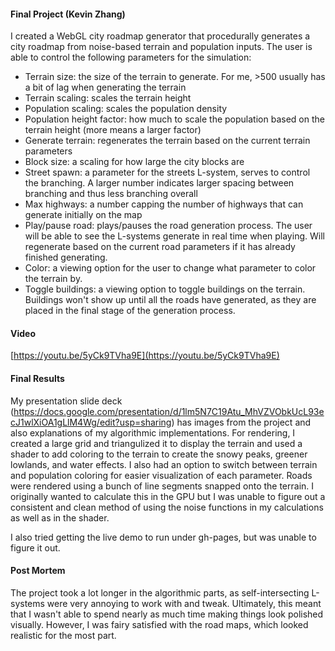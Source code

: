 #### Final Project (Kevin Zhang)
I created a WebGL city roadmap generator that procedurally generates a city roadmap from noise-based terrain and population inputs. The user is able to control the following parameters for the simulation:
   - Terrain size: the size of the terrain to generate. For me, >500 usually has a bit of lag when generating the terrain
   - Terrain scaling: scales the terrain height
   - Population scaling: scales the population density
   - Population height factor: how much to scale the population based on the terrain height (more means a larger factor)
   - Generate terrain: regenerates the terrain based on the current terrain parameters
   - Block size: a scaling for how large the city blocks are
   - Street spawn: a parameter for the streets L-system, serves to control the branching. A larger number indicates larger spacing between branching and thus less branching overall
   - Max highways: a number capping the number of highways that can generate initially on the map
   - Play/pause road: plays/pauses the road generation process. The user will be able to see the L-systems generate in real time when playing. Will regenerate based on the current road parameters if it has already finished generating.
   - Color: a viewing option for the user to change what parameter to color the terrain by.
   - Toggle buildings: a viewing option to toggle buildings on the terrain. Buildings won't show up until all the roads have generated, as they are placed in the final stage of the generation process.


#### Video
[https://youtu.be/5yCk9TVha9E](https://youtu.be/5yCk9TVha9E)

#### Final Results
My presentation slide deck (https://docs.google.com/presentation/d/1lm5N7C19Atu_MhVZVObkUcL93ecJ1wlXiOA1gLlM4Wg/edit?usp=sharing) has images from the project and also explanations of my algorithmic implementations. For rendering, I created a large grid and triangulized it to display the terrain and used a shader to add coloring to the terrain to create the snowy peaks, greener lowlands, and water effects. I also had an option to switch between terrain and population coloring for easier visualization of each parameter. Roads were rendered using a bunch of line segments snapped onto the terrain. I originally wanted to calculate this in the GPU but I was unable to figure out a consistent and clean method of using the noise functions in my calculations as well as in the shader.

I also tried getting the live demo to run under gh-pages, but was unable to figure it out.

#### Post Mortem
The project took a lot longer in the algorithmic parts, as self-intersecting L-systems were very annoying to work with and tweak. Ultimately, this meant that I wasn't able to spend nearly as much time making things look polished visually. However, I was fairy satisfied with the road maps, which looked realistic for the most part.
